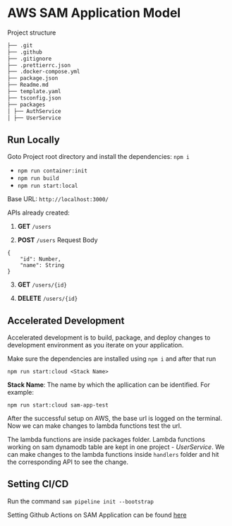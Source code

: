 # AWS SAM Application Model

Project structure

```markdown
├── .git
├── .github
├── .gitignore
├── .prettierrc.json
├── .docker-compose.yml
├── package.json
├── Readme.md
├── template.yaml
├── tsconfig.json
├── packages
│ ├── AuthService
│ ├── UserService
```

## Run Locally

Goto Project root directory and install the dependencies: `npm i`

- `npm run container:init`
- `npm run build`
- `npm run start:local`

Base URL: `http://localhost:3000/`

APIs already created:

1. **GET** `/users`

2. **POST** `/users`
   Request Body

```
{
    "id": Number,
    "name": String
}
```

3. **GET** `/users/{id}`

4. **DELETE** `/users/{id}`

## Accelerated Development

Accelerated development is to build, package, and deploy changes to development environment as you iterate on your application.

Make sure the dependencies are installed using `npm i` and after that run

```
npm run start:cloud <Stack Name>
```

**Stack Name**: The name by which the apllication can be identified. For example:

`npm run start:cloud sam-app-test`

After the successful setup on AWS, the base url is logged on the terminal. Now we can make changes to lambda functions test the url.

The lambda functions are inside packages folder. Lambda functions working on sam dynamodb table are kept in one project - _UserService_. We can make changes to the lambda functions inside `handlers` folder and hit the corresponding API to see the change.

## Setting CI/CD

Run the command
`sam pipeline init --bootstrap`

Setting Github Actions on SAM Application can be found [here](https://www.youtube.com/watch?v=sQrdfhGsW6w)
